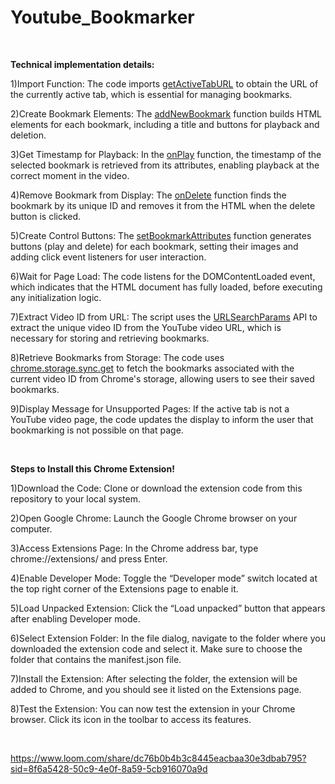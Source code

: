 # Youtube_Bookmarker
<br>

**Technical implementation details:**

1)Import Function: The code imports <ins>getActiveTabURL</ins> to obtain the URL of the currently active tab, which is essential for managing bookmarks.

2)Create Bookmark Elements: The <ins>addNewBookmark</ins> function builds HTML elements for each bookmark, including a title and buttons for playback and deletion.

3)Get Timestamp for Playback: In the <ins>onPlay</ins> function, the timestamp of the selected bookmark is retrieved from its attributes, enabling playback at the correct moment in the video.

4)Remove Bookmark from Display: The <ins>onDelete</ins> function finds the bookmark by its unique ID and removes it from the HTML when the delete button is clicked.

5)Create Control Buttons: The <ins>setBookmarkAttributes</ins> function generates buttons (play and delete) for each bookmark, setting their images and adding click event listeners for user interaction.

6)Wait for Page Load: The code listens for the DOMContentLoaded event, which indicates that the HTML document has fully loaded, before executing any initialization logic.

7)Extract Video ID from URL: The script uses the <ins>URLSearchParams</ins> API to extract the unique video ID from the YouTube video URL, which is necessary for storing and retrieving bookmarks.

8)Retrieve Bookmarks from Storage: The code uses <ins>chrome.storage.sync.get</ins> to fetch the bookmarks associated with the current video ID from Chrome's storage, allowing users to see their saved bookmarks.

9)Display Message for Unsupported Pages: If the active tab is not a YouTube video page, the code updates the display to inform the user that bookmarking is not possible on that page.

<br/>

**Steps to Install this Chrome Extension!**

1)Download the Code: Clone or download the extension code from this repository  to your local system.

2)Open Google Chrome: Launch the Google Chrome browser on your computer.

3)Access Extensions Page: In the Chrome address bar, type chrome://extensions/ and press Enter.

4)Enable Developer Mode: Toggle the “Developer mode” switch located at the top right corner of the Extensions page to enable it.

5)Load Unpacked Extension: Click the “Load unpacked” button that appears after enabling Developer mode.

6)Select Extension Folder: In the file dialog, navigate to the folder where you downloaded the extension code and select it. Make sure to choose the folder that contains the manifest.json file.

7)Install the Extension: After selecting the folder, the extension will be added to Chrome, and you should see it listed on the Extensions page.

8)Test the Extension: You can now test the extension in your Chrome browser. Click its icon in the toolbar to access its features.


<br>

https://www.loom.com/share/dc76b0b4b3c8445eacbaa30e3dbab795?sid=8f6a5428-50c9-4e0f-8a59-5cb916070a9d

